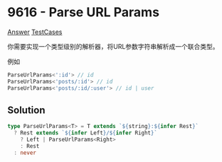 # 9616 - Parse URL Params

[Answer](https://github.com/lybenson/ts-checker/blob/master/src/9616-medium-parse-url-params/template.ts) [TestCases](https://github.com/lybenson/ts-checker/blob/master/src/9616-medium-parse-url-params/test-cases.ts)

你需要实现一个类型级别的解析器，将URL参数字符串解析成一个联合类型。

例如

```ts
ParseUrlParams<':id'> // id
ParseUrlParams<'posts/:id'> // id
ParseUrlParams<'posts/:id/:user'> // id | user
```

## Solution

```ts
type ParseUrlParams<T> = T extends `${string}:${infer Rest}`
  ? Rest extends `${infer Left}/${infer Right}`
    ? Left | ParseUrlParams<Right>
    : Rest
  : never
```
